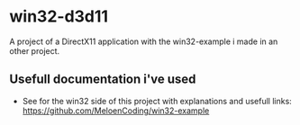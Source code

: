 # win32-d3d11
A project of a DirectX11 application with the win32-example i made in an other project.

## Usefull documentation i've used
- See for the win32 side of this project with explanations and usefull links: https://github.com/MeloenCoding/win32-example
